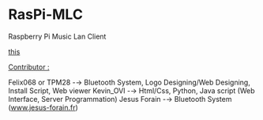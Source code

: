 # RasPi-MLC
Raspberry Pi Music Lan Client

<span style="text-decoration:underline">this</span>

<u>Contributor :</u>

Felix068 or TPM28 -→ Bluetooth System, Logo Designing/Web Designing, Install Script, Web viewer
Kevin_OVI -→ Html/Css, Python, Java script (Web Interface, Server Programmation)
Jesus Forain -→ Bluetooth System (<a href="https://www.jesus-forain.fr/blog/raspberry-pi-en-recepteur-audio-bluetooth-a2dp-audio-sink-112.html">www.jesus-forain.fr</a>)
